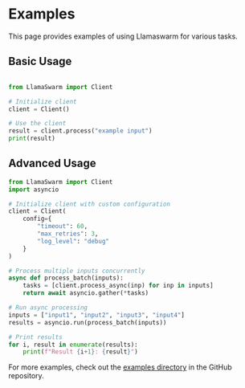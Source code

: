 # Examples

This page provides examples of using Llamaswarm for various tasks.

## Basic Usage

```python

from LlamaSwarm import Client

# Initialize client
client = Client()

# Use the client
result = client.process("example input")
print(result)
```

## Advanced Usage

```python
from LlamaSwarm import Client
import asyncio

# Initialize client with custom configuration
client = Client(
    config={
        "timeout": 60,
        "max_retries": 3,
        "log_level": "debug"
    }
)

# Process multiple inputs concurrently
async def process_batch(inputs):
    tasks = [client.process_async(inp) for inp in inputs]
    return await asyncio.gather(*tasks)

# Run async processing
inputs = ["input1", "input2", "input3", "input4"]
results = asyncio.run(process_batch(inputs))

# Print results
for i, result in enumerate(results):
    print(f"Result {i+1}: {result}")
```

For more examples, check out the [examples directory](https://github.com/llamasearchai/LlamaSwarm/tree/main/examples) in the GitHub repository.
